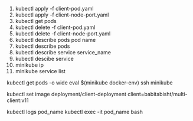 1. kubectl apply -f client-pod.yaml
1. kubectl apply -f client-node-port.yaml
1. kubectl get pods
1. kubectl delete -f client-pod.yaml
1. kubectl delete -f client-node-port.yaml
1. kubectl describe pods pod name
1. kubectl describe pods
1. kubectl describe service service_name
1. kubectl descibe service
1. minikube ip
1. minikube service list

kubectl get pods -o wide
eval $(minikube docker-env)
ssh minikube

kubectl set image deployment/client-deployment client=babitabisht/multi-client:v11

kubectl  logs pod_name
kubectl exec -it pod_name bash